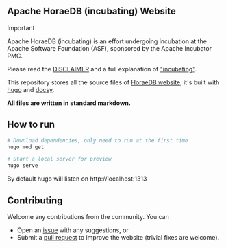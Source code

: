 ## Apache HoraeDB (incubating) Website

> [!IMPORTANT]
> Apache HoraeDB (incubating) is an effort undergoing incubation at the Apache
> Software Foundation (ASF), sponsored by the Apache Incubator PMC.
>
> Please read the [DISCLAIMER](DISCLAIMER) and a full explanation of ["incubating"](https://incubator.apache.org/policy/incubation.html).

This repository stores all the source files of [HoraeDB website](https://horaedb.apache.org), it's built with [hugo](https://gohugo.io/) and [docsy](https://www.docsy.dev/).

**All files are written in standard markdown.**

## How to run

```bash
# Download dependencies, only need to run at the first time
hugo mod get

# Start a local server for preview
hugo serve
```

By default hugo will listen on http://localhost:1313

## Contributing

Welcome any contributions from the community. You can

- Open an [issue](https://github.com/apache/horaedb-docs/issues) with any suggestions, or
- Submit a [pull request](https://github.com/apache/horaedb-docs/pulls) to improve the website (trivial fixes are welcome).
